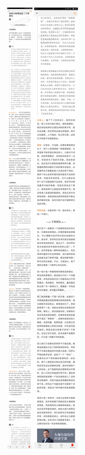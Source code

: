 ![](../../images/2017年03月/HF0320-本周大局观复盘丨下周预告.jpg)
![](../../images/2017年03月/HF0320-本周大局观复盘丨下周预告2.jpg)

